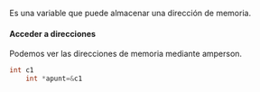 Es una variable que puede almacenar una dirección de memoria.

#### Acceder a direcciones
Podemos ver las direcciones de memoria mediante amperson.
```c
int c1
	int *apunt=&c1